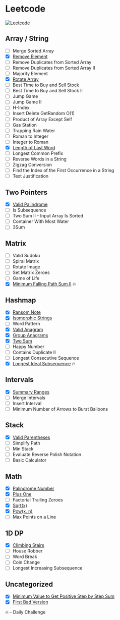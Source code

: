 # Leetcode

[![Leetcode](https://img.shields.io/badge/-LeetCode-FFA116?style=for-the-badge&logo=LeetCode&logoColor=black)](ttps://leetcode.com/Yakovlev-Andrey/)

## Array / String
- [ ] Merge Sorted Array
- [X] [Remove Element](array-string/remove-element.py)
- [ ] Remove Duplicates from Sorted Array
- [ ] Remove Duplicates from Sorted Array II
- [ ] Majority Element
- [X] [Rotate Array](array-string/rotate-array.py)
- [ ] Best Time to Buy and Sell Stock
- [ ] Best Time to Buy and Sell Stock II
- [ ] Jump Game
- [ ] Jump Game II
- [ ] H-Index
- [ ] Insert Delete GetRandom O(1)
- [ ] Product of Array Except Self
- [ ] Gas Station
- [ ] Trapping Rain Water
- [ ] Roman to Integer
- [ ] Integer to Roman
- [X] [Length of Last Word](array-string/length-of-last-word.py)
- [ ] Longest Common Prefix
- [ ] Reverse Words in a String
- [ ] Zigzag Conversion
- [ ] Find the Index of the First Occurrence in a String
- [ ] Text Justification

## Two Pointers
- [X] [Valid Palindrome](two-pointers/valid-palindrome.py)
- [ ] Is Subsequence
- [ ] Two Sum II - Input Array Is Sorted
- [ ] Container With Most Water
- [ ] 3Sum

## Matrix
- [ ] Valid Sudoku
- [ ] Spiral Matrix
- [ ] Rotate Image
- [ ] Set Matrix Zeroes
- [ ] Game of Life
- [x] [Minimum Falling Path Sum II](matrix/minimum-falling-path-sum-2.py) :fire:

## Hashmap
- [X] [Ransom Note](hashmap/ransom-note.py)
- [X] [Isomorphic Strings](hashmap/isomorphic-strings.py)
- [ ] Word Pattern
- [X] [Valid Anagram](hashmap/valid-anagram.py)
- [X] [Group Anagrams](hashmap/group-anagrams.py)
- [X] [Two Sum](hashmap/two-sum.py)
- [ ] Happy Number
- [ ] Contains Duplicate II
- [ ] Longest Consecutive Sequence
- [X] [Longest Ideal Subsequence](hashmap/longest-ideal-subsequence.py) :fire:

## Intervals
- [X] [Summary Ranges](intervals/summary-ranges.py)
- [ ] Merge Intervals
- [ ] Insert Interval
- [ ] Minimum Number of Arrows to Burst Balloons

## Stack
- [X] [Valid Parentheses](stack/valid-parentheses.py)
- [ ] Simplify Path
- [ ] Min Stack
- [ ] Evaluate Reverse Polish Notation
- [ ] Basic Calculator

## Math
- [X] [Palindrome Number](math/palindrome-number.py)
- [X] [Plus One](math/plus-one.py)
- [ ] Factorial Trailing Zeroes
- [X] [Sqrt(x)](math/sqrt.py)
- [X] [Pow(x, n)](math/pow.py)
- [ ] Max Points on a Line

## 1D DP
- [X] [Climbing Stairs](1d-dp/climbing-stairs.py)
- [ ] House Robber
- [ ] Word Break
- [ ] Coin Change
- [ ] Longest Increasing Subsequence

## Uncategorized
- [X] [Minimum Value to Get Positive Step by Step Sum](uncategorized/minimum-value-to-get-positive-step-by-step-sum.py)
- [X] [First Bad Version](uncategorized/first-bad-version.py)

:fire: - Daily Challenge
